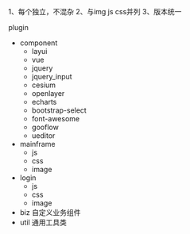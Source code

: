 1、每个独立，不混杂  2、与img js css并列 3、版本统一


plugin
   * component
      + layui
      + vue
      + jquery
      + jquery_input
      + cesium
      + openlayer
      + echarts
      + bootstrap-select
      + font-awesome
      + gooflow
      + ueditor
   * mainframe
      + js
      + css
      + image  
   * login
      + js
      + css
      + image
   * biz   自定义业务组件
   * util   通用工具类